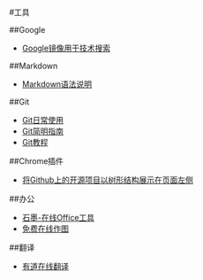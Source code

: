 #工具

##Google
* [Google镜像用于技术搜索](http://www.itechzero.com/google-mirror-sites-collect.html)

##Markdown
* [Markdown语法说明](http://wowubuntu.com/markdown/)

##Git
* [Git日常使用](https://github.com/peterluo/LearningPythonDiary/blob/master/1.How%20to%20use%20git.md)
* [Git简明指南](http://rogerdudler.github.io/git-guide/index.zh.html)
* [Git教程](http://www.liaoxuefeng.com/wiki/0013739516305929606dd18361248578c67b8067c8c017b000)


##Chrome插件
* [将Github上的开源项目以树形结构展示在页面左侧](https://github.com/buunguyen/octotree)

##办公
* [石墨-在线Office工具](https://shimo.im/)
* [免费在线作图](https://www.processon.com/)


##翻译
* [有道在线翻译](http://fanyi.youdao.com/)